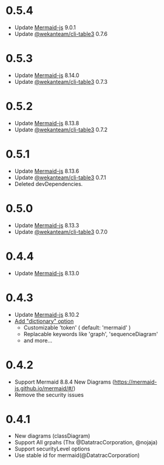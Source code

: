 # 0.5.4
-   Update [Mermaid-js](https://mermaid-js.github.io/mermaid/#/) 9.0.1
-   Update [@wekanteam/cli-table3](https://github.com/wekan/cli-table3/) 0.7.6
# 0.5.3
-   Update [Mermaid-js](https://mermaid-js.github.io/mermaid/#/) 8.14.0
-   Update [@wekanteam/cli-table3](https://github.com/wekan/cli-table3/) 0.7.3
# 0.5.2
-   Update [Mermaid-js](https://mermaid-js.github.io/mermaid/#/) 8.13.8
-   Update [@wekanteam/cli-table3](https://github.com/wekan/cli-table3/) 0.7.2
# 0.5.1
-   Update [Mermaid-js](https://mermaid-js.github.io/mermaid/#/) 8.13.6
-   Update [@wekanteam/cli-table3](https://github.com/wekan/cli-table3/) 0.7.1
-   Deleted devDependencies.
# 0.5.0
-   Update [Mermaid-js](https://mermaid-js.github.io/mermaid/#/) 8.13.3
-   Update [@wekanteam/cli-table3](https://github.com/wekan/cli-table3/) 0.7.0
# 0.4.4
-   Update [Mermaid-js](https://mermaid-js.github.io/mermaid/#/) 8.13.0
# 0.4.3
-   Update [Mermaid-js](https://mermaid-js.github.io/mermaid/#/) 8.10.2
-   [Add "dictionary" option](https://github.com/liradb2000/markdown-it-mermaid#customize-mermaid)
    -   Customizable 'token' ( default: 'mermaid' )
    -   Replacable keywords like 'graph', 'sequenceDiagram'
    -   and more...
# 0.4.2
-   Support Mermaid 8.8.4 New Diagrams (https://mermaid-js.github.io/mermaid/#/)
-   Remove the security issues

# 0.4.1
-   New diagrams (classDiagram)
-   Support All grpahs (Thx @DatatracCorporation, @nojaja)
-   Support securityLevel options
-   Use stable id for mermaid(@DatatracCorporation)
